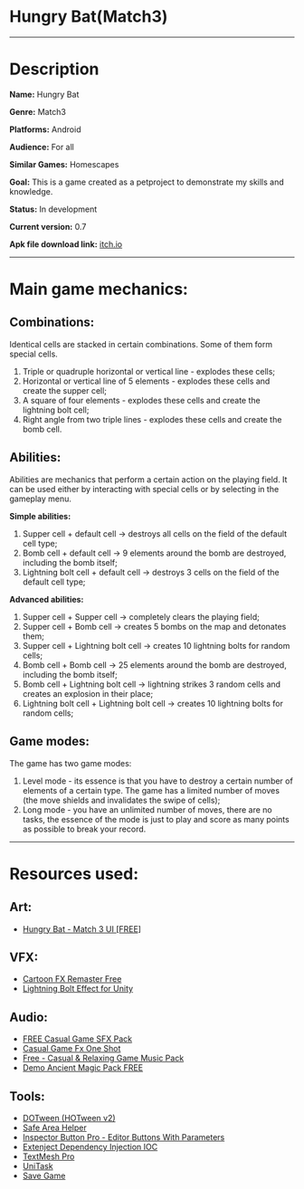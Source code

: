 # Hungry Bat(Match3)

---

# Description

**Name:** Hungry Bat

**Genre:** Match3

**Platforms:** Android

**Audience:** For all

**Similar Games:** Homescapes

**Goal:** This is a game created as a petproject to demonstrate my skills and knowledge.

**Status:** In development

**Current version:** 0.7

**Apk file download link:** [itch.io](https://zyma.itch.io/hungry-but-match3)

---

# Main game mechanics:

## Combinations:

Identical cells are stacked in certain combinations. Some of them form special cells.

1. Triple or quadruple horizontal or vertical line - explodes these cells;
2. Horizontal or vertical line of 5 elements - explodes these cells and create the supper cell;
3. A square of four elements - explodes these cells and create the lightning bolt cell;
4. Right angle from two triple lines - explodes these cells and create the bomb cell.

## Abilities:

Abilities are mechanics that perform a certain action on the playing field. It can be used either by interacting with special cells or by selecting in the gameplay menu.

**Simple abilities:**

1. Supper cell + default cell -> destroys all cells on the field of the default cell type;
2. Bomb cell + default cell -> 9 elements around the bomb are destroyed, including the bomb itself;
3. Lightning bolt cell + default cell -> destroys 3 cells on the field of the default cell type;

**Advanced abilities:**

1. Supper cell + Supper cell -> сompletely clears the playing field;
2. Supper cell + Bomb cell -> creates 5 bombs on the map and detonates them;
3. Supper cell + Lightning bolt cell -> creates 10 lightning bolts for random cells;
4. Bomb cell + Bomb cell -> 25 elements around the bomb are destroyed, including the bomb itself;
5. Bomb cell + Lightning bolt cell -> lightning strikes 3 random cells and creates an explosion in their place;
6. Lightning bolt cell + Lightning bolt cell -> creates 10 lightning bolts for random cells;

## Game modes:

The game has two game modes:
1. Level mode - its essence is that you have to destroy a certain number of elements of a certain type. The game has a limited number of moves (the move shields and invalidates the swipe of cells);
2. Long mode - you have an unlimited number of moves, there are no tasks, the essence of the mode is just to play and score as many points as possible to break your record.

---

# Resources used:

## Art:

- [Hungry Bat - Match 3 UI [FREE]](https://assetstore.unity.com/packages/2d/gui/hungry-bat-match-3-ui-free-229197)

## VFX:

- [Cartoon FX Remaster Free](https://assetstore.unity.com/packages/vfx/particles/cartoon-fx-remaster-free-109565)
- [Lightning Bolt Effect for Unity](https://assetstore.unity.com/packages/tools/particles-effects/lightning-bolt-effect-for-unity-59471)

## Audio:

- [FREE Casual Game SFX Pack](https://assetstore.unity.com/packages/audio/sound-fx/free-casual-game-sfx-pack-54116)
- [Casual Game Fx One Shot](https://assetstore.unity.com/packages/audio/sound-fx/casual-game-fx-one-shot-264212)
- [Free - Casual & Relaxing Game Music Pack](https://assetstore.unity.com/packages/audio/music/free-casual-relaxing-game-music-pack-262740)
- [Demo Ancient Magic Pack FREE](https://assetstore.unity.com/packages/audio/sound-fx/weapons/demo-ancient-magic-pack-free-175093#description)

## Tools:

- [DOTween (HOTween v2)](https://assetstore.unity.com/packages/tools/animation/dotween-hotween-v2-27676)
- [Safe Area Helper](https://assetstore.unity.com/packages/tools/gui/safe-area-helper-130488)
- [Inspector Button Pro - Editor Buttons With Parameters](https://assetstore.unity.com/packages/tools/utilities/inspector-button-pro-editor-buttons-with-parameters-151474)
- [Extenject Dependency Injection IOC](https://assetstore.unity.com/packages/tools/utilities/extenject-dependency-injection-ioc-157735)
- [TextMesh Pro](https://docs.unity3d.com/Packages/com.unity.textmeshpro@4.0/manual/index.html)
- [UniTask](https://github.com/Cysharp/UniTask)
- [Save Game](https://assetstore.unity.com/packages/tools/input-management/save-game-110382)
